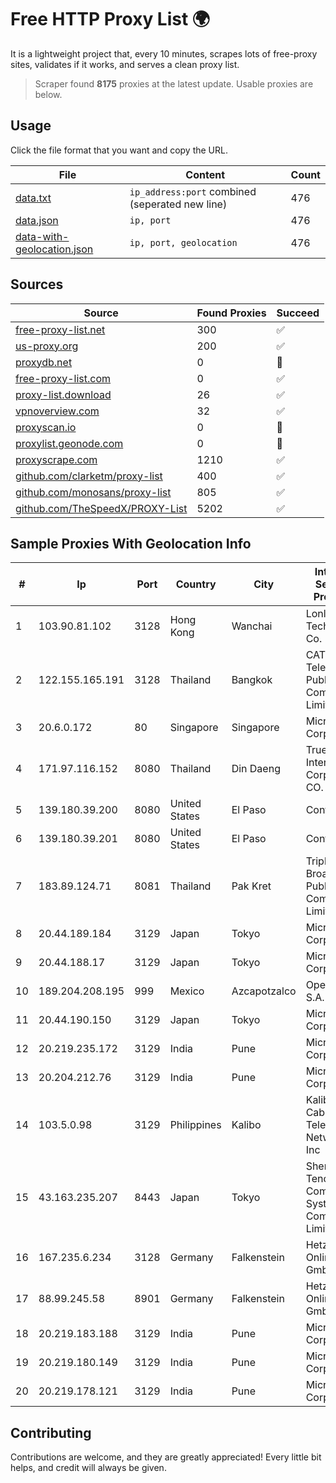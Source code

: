 
# Free HTTP Proxy List 🌍

It is a lightweight project that, every 10 minutes, scrapes lots of free-proxy sites, validates if it works, and serves a clean proxy list.


> Scraper found **8175** proxies at the latest update. Usable proxies are below.

## Usage

Click the file format that you want and copy the URL.


|File|Content|Count|
|----|-------|-----|
|[data.txt](https://raw.githubusercontent.com/themiralay/Proxy-List-World/master/data.txt)|`ip_address:port` combined (seperated new line)|476|
|[data.json](https://raw.githubusercontent.com/themiralay/Proxy-List-World/master/data.json)|`ip, port`|476|
|[data-with-geolocation.json](https://raw.githubusercontent.com/themiralay/Proxy-List-World/master/data-with-geolocation.json)|`ip, port, geolocation`|476|

## Sources

|Source|Found Proxies|Succeed|
|------|-------------|-------|
|[free-proxy-list.net](https://free-proxy-list.net)|300|✅|
|[us-proxy.org](https://www.us-proxy.org)|200|✅|
|[proxydb.net](http://proxydb.net)|0|🚫|
|[free-proxy-list.com](https://free-proxy-list.com/?page=&port=&type%5B%5D=http&type%5B%5D=https&up_time=0&search=Search)|0|✅|
|[proxy-list.download](https://www.proxy-list.download/HTTP)|26|✅|
|[vpnoverview.com](https://vpnoverview.com/privacy/anonymous-browsing/free-proxy-servers)|32|✅|
|[proxyscan.io](https://www.proxyscan.io)|0|🚫|
|[proxylist.geonode.com](https://proxylist.geonode.com/api/proxy-list?limit=300&page=1&sort_by=lastChecked&sort_type=desc&protocols=http,https)|0|🚫|
|[proxyscrape.com](https://api.proxyscrape.com/v2/?request=displayproxies&protocol=http&timeout=10000&country=all&ssl=all&anonymity=all)|1210|✅|
|[github.com/clarketm/proxy-list](https://raw.githubusercontent.com/clarketm/proxy-list/master/proxy-list-raw.txt)|400|✅|
|[github.com/monosans/proxy-list](https://raw.githubusercontent.com/monosans/proxy-list/main/proxies/http.txt)|805|✅|
|[github.com/TheSpeedX/PROXY-List](https://raw.githubusercontent.com/TheSpeedX/PROXY-List/master/http.txt)|5202|✅|


## Sample Proxies With Geolocation Info

|#|Ip|Port|Country|City|Internet Service Provider|
|-|--|----|-------|----|-------------------------|
|1|103.90.81.102|3128|Hong Kong|Wanchai|Lonlife Technology Co.|
|2|122.155.165.191|3128|Thailand|Bangkok|CAT Telecom Public Company Limited|
|3|20.6.0.172|80|Singapore|Singapore|Microsoft Corporation|
|4|171.97.116.152|8080|Thailand|Din Daeng|True Internet Corporation CO. Ltd.|
|5|139.180.39.200|8080|United States|El Paso|Conterra|
|6|139.180.39.201|8080|United States|El Paso|Conterra|
|7|183.89.124.71|8081|Thailand|Pak Kret|Triple T Broadband Public Company Limited|
|8|20.44.189.184|3129|Japan|Tokyo|Microsoft Corporation|
|9|20.44.188.17|3129|Japan|Tokyo|Microsoft Corporation|
|10|189.204.208.195|999|Mexico|Azcapotzalco|Operbes, S.A. de C.V.|
|11|20.44.190.150|3129|Japan|Tokyo|Microsoft Corporation|
|12|20.219.235.172|3129|India|Pune|Microsoft Corporation|
|13|20.204.212.76|3129|India|Pune|Microsoft Corporation|
|14|103.5.0.98|3129|Philippines|Kalibo|Kalibo Cable Television Network Inc|
|15|43.163.235.207|8443|Japan|Tokyo|Shenzhen Tencent Computer Systems Company Limited|
|16|167.235.6.234|3128|Germany|Falkenstein|Hetzner Online GmbH|
|17|88.99.245.58|8901|Germany|Falkenstein|Hetzner Online GmbH|
|18|20.219.183.188|3129|India|Pune|Microsoft Corporation|
|19|20.219.180.149|3129|India|Pune|Microsoft Corporation|
|20|20.219.178.121|3129|India|Pune|Microsoft Corporation|



## Contributing

Contributions are welcome, and they are greatly appreciated! Every
little bit helps, and credit will always be given.


